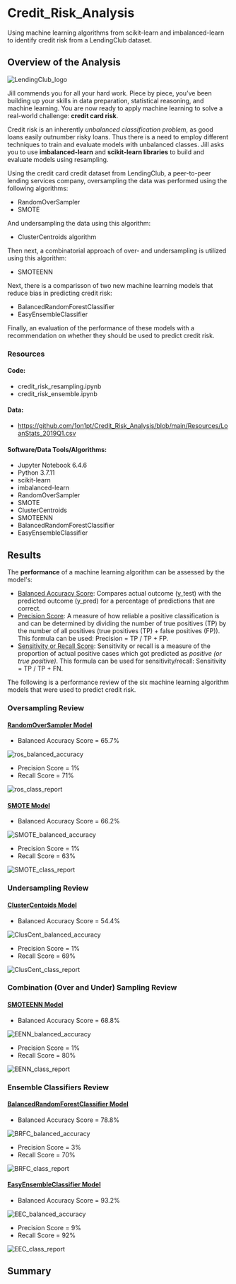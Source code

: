 # Credit_Risk_Analysis
Using machine learning algorithms from scikit-learn and imbalanced-learn to identify credit risk from a LendingClub dataset.

## Overview of the Analysis
![LendingClub_logo](https://user-images.githubusercontent.com/94148420/163691282-bccf8b63-cef0-4849-b761-13c313174085.jpg)

Jill commends you for all your hard work. Piece by piece, you’ve been building up your skills in data preparation, statistical reasoning, and machine learning. You are now ready to apply machine learning to solve a real-world challenge: **credit card risk**.

Credit risk is an inherently *unbalanced classification problem*, as good loans easily outnumber risky loans. Thus there is a need to employ different techniques to train and evaluate models with unbalanced classes. Jill asks you to use **imbalanced-learn** and **scikit-learn libraries** to build and evaluate models using resampling.

Using the credit card credit dataset from LendingClub, a peer-to-peer lending services company, oversampling the data was performed using the following algorithms:
* RandomOverSampler
* SMOTE

And undersampling the data using this algorithm:
* ClusterCentroids algorithm

Then next, a combinatorial approach of over- and undersampling is utilized using this algorithm:
* SMOTEENN

Next, there is a comparisson of two new machine learning models that reduce bias in predicting credit risk:
* BalancedRandomForestClassifier
* EasyEnsembleClassifier

Finally, an evaluation of the performance of these models with a recommendation on whether they should be used to predict credit risk.


### Resources
#### Code:
* credit_risk_resampling.ipynb
* credit_risk_ensemble.ipynb

#### Data:
* https://github.com/1on1pt/Credit_Risk_Analysis/blob/main/Resources/LoanStats_2019Q1.csv

#### Software/Data Tools/Algorithms:
* Jupyter Notebook 6.4.6
* Python 3.7.11
* scikit-learn
* imbalanced-learn
* RandomOverSampler
* SMOTE
* ClusterCentroids
* SMOTEENN
* BalancedRandomForestClassifier
* EasyEnsembleClassifier


## Results
The **performance** of a machine learning algorithm can be assessed by the model's:
* <ins>Balanced Accuracy Score</ins>:  Compares actual outcome (y_test) with the predicted outcome (y_pred) for a percentage of predictions that are correct.
* <ins>Precision Score</ins>:  A measure of how reliable a positive classification is and can be determined by dividing the number of true positives (TP) by the number of all positives (true positives (TP) + false positives (FP)).  This formula can be used:  Precision = TP / TP + FP.
* <ins>Sensitivity or Recall Score</ins>:  Sensitivity or recall is a measure of the proportion of actual positive cases which got predicted as *positive (or true positive)*.  This formula can be used for sensitivity/recall:  Sensitivity = TP / TP + FN.

The following is a performance review of the six machine learning algorithm models that were used to predict credit risk.

### Oversampling Review
#### <ins>RandomOverSampler Model</ins>
* Balanced Accuracy Score = 65.7%

![ros_balanced_accuracy](https://user-images.githubusercontent.com/94148420/163693170-e76219e9-0e06-4d9e-8d2b-ba77feacd329.PNG)

* Precision Score = 1%
* Recall Score = 71%

![ros_class_report](https://user-images.githubusercontent.com/94148420/163693201-a757479c-6a67-43cf-9200-fc80ab211ced.PNG)

#### <ins>SMOTE Model</ins>
* Balanced Accuracy Score = 66.2%

![SMOTE_balanced_accuracy](https://user-images.githubusercontent.com/94148420/163693249-7e40fc64-7f1d-447c-b8a8-4338970f6079.PNG)

* Precision Score = 1%
* Recall Score = 63%

![SMOTE_class_report](https://user-images.githubusercontent.com/94148420/163693268-4eb464d0-1b1a-4d5a-aa65-fb6ad4f5f519.PNG)


### Undersampling Review
#### <ins>ClusterCentoids Model</ins>
* Balanced Accuracy Score = 54.4%

![ClusCent_balanced_accuracy](https://user-images.githubusercontent.com/94148420/163693330-da6af9be-7663-44e5-9aa4-758f72a66496.PNG)

* Precision Score = 1%
* Recall Score = 69%

![ClusCent_class_report](https://user-images.githubusercontent.com/94148420/163693360-094f91cc-d298-4f30-a1fa-97111896b64a.PNG)


### Combination (Over and Under) Sampling Review
#### <ins>SMOTEENN Model</ins>
* Balanced Accuracy Score = 68.8%

![EENN_balanced_accuracy](https://user-images.githubusercontent.com/94148420/163693424-9d997200-47fd-4d78-a315-ccf56ebe4a74.PNG)

* Precision Score = 1%
* Recall Score = 80%

![EENN_class_report](https://user-images.githubusercontent.com/94148420/163693438-6d4fb79b-04a6-420c-9d6e-2e27889658b2.PNG)


### Ensemble Classifiers Review
#### <ins>BalancedRandomForestClassifier Model</ins>
* Balanced Accuracy Score = 78.8%

![BRFC_balanced_accuracy](https://user-images.githubusercontent.com/94148420/163693510-be9d9ded-3d9f-4117-83f9-c0893e5a0bee.PNG)

* Precision Score = 3%
* Recall Score = 70%

![BRFC_class_report](https://user-images.githubusercontent.com/94148420/163693550-9ed15329-ca32-4b75-8949-f33579eb4b45.PNG)

#### <ins>EasyEnsembleClassifier Model</ins>
* Balanced Accuracy Score = 93.2%

![EEC_balanced_accuracy](https://user-images.githubusercontent.com/94148420/163693601-e8a05ba4-0142-4a16-bfe0-6832662e4a7a.PNG)

* Precision Score = 9%
* Recall Score = 92%

![EEC_class_report](https://user-images.githubusercontent.com/94148420/163693620-64d21083-c810-4bd2-8826-f1424b179a61.PNG)



## Summary

